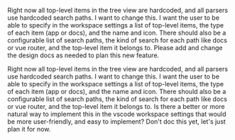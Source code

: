 Right now all top-level items in the tree view are hardcoded, and all parsers use hardcoded search paths. I want to change this. I want the user to be able to specify in the workspace settings a list of top-level items, the type of each item (app or docs), and the name and icon. There should also be a configurable list of search paths, the kind of search for each path like docs or vue router, and the top-level item it belongs to. Please add and change the design docs as needed to plan this new feature.

Right now all top-level items in the tree view are hardcoded, and all parsers use hardcoded search paths. I want to change this. I want the user to be able to specify in the workspace settings a list of top-level items, the type of each item (app or docs), and the name and icon. There should also be a configurable list of search paths, the kind of search for each path like docs or vue router, and the top-level item it belongs to. Is there a better or more natural way to implement this in the vscode workspace settings that would be more user-friendly, and easy to implement? Don't doc this yet, let's just plan it for now.
